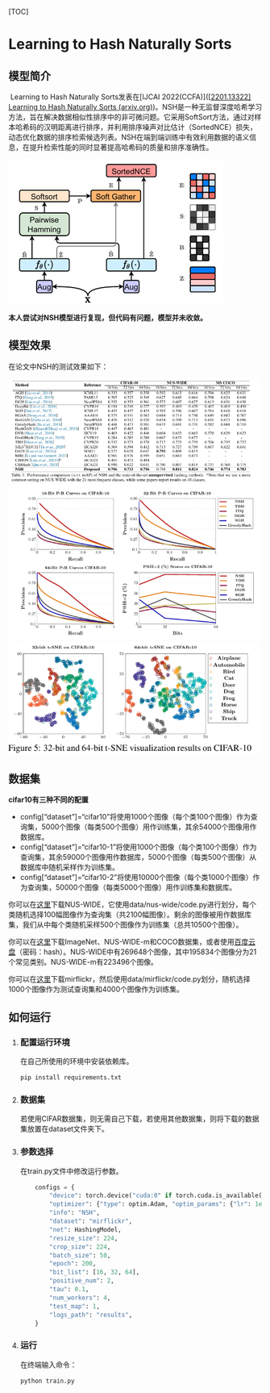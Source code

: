 [TOC]

# Learning to Hash Naturally Sorts

## 模型简介

​		Learning to Hash Naturally Sorts发表在[IJCAI 2022(CCFA)]([[2201.13322\] Learning to Hash Naturally Sorts (arxiv.org)](https://arxiv.org/abs/2201.13322))。NSH是一种无监督深度哈希学习方法，旨在解决数据相似性排序中的非可微问题。它采用SoftSort方法，通过对样本哈希码的汉明距离进行排序，并利用排序噪声对比估计（SortedNCE）损失，动态优化数据的排序检索候选列表。NSH在端到端训练中有效利用数据的语义信息，在提升检索性能的同时显著提高哈希码的质量和排序准确性。

![1](\images\1.png)

**本人尝试对NSH模型进行复现，但代码有问题，模型并未收敛。**

## 模型效果

在论文中NSH的测试效果如下：

<img src=\images\2.png alt="image-20240614090104863" width="500" />

<img src=\images\3.png alt="image-20240614090145253" width="500" />

<img src=\images\4.png alt="image-20240614090211674" width="500" />

## 数据集

**cifar10有三种不同的配置**

- config[“dataset”]=“cifar10”将使用1000个图像（每个类100个图像）作为查询集，5000个图像（每类500个图像）用作训练集，其余54000个图像用作数据库。
- config[“dataset”]=“cifar10-1”将使用1000个图像（每个类100个图像）作为查询集，其余59000个图像用作数据库，5000个图像（每类500个图像）从数据库中随机采样作为训练集。
- config[“dataset”]=“cifar10-2”将使用10000个图像（每个类1000个图像）作为查询集，50000个图像（每类5000个图像）用作训练集和数据库。

你可以在[这里](https://github.com/TreezzZ/DSDH_PyTorch)下载NUS-WIDE，它使用data/nus-wide/code.py进行划分，每个类随机选择100幅图像作为查询集（共2100幅图像）。剩余的图像被用作数据库集，我们从中每个类随机采样500个图像作为训练集（总共10500个图像）。

你可以在[这里](https://github.com/thuml/HashNet)下载ImageNet、NUS-WIDE-m和COCO数据集，或者使用[百度云盘](https://pan.baidu.com)（密码：hash）。NUS-WIDE中有269648个图像，其中195834个图像分为21个常见类别。NUS-WIDE-m有223496个图像。

你可以在[这里](https://www.liacs.nl/~mirflickr)下载mirflickr，然后使用data/mirflickr/code.py划分，随机选择1000个图像作为测试查询集和4000个图像作为训练集。

## 如何运行

1. ### 配置运行环境

   在自己所使用的环境中安装依赖库。

   ```python
   pip install requirements.txt
   ```

2. ### 数据集

   若使用CIFAR数据集，则无需自己下载，若使用其他数据集，则将下载的数据集放置在dataset文件夹下。

3. ### 参数选择

   在train.py文件中修改运行参数。

   ```python
       configs = {
           "device": torch.device("cuda:0" if torch.cuda.is_available() else "cpu"),
           "optimizer": {"type": optim.Adam, "optim_params": {"lr": 1e-5}},
           "info": "NSH",
           "dataset": "mirflickr",
           "net": HashingModel,
           "resize_size": 224,
           "crop_size": 224,
           "batch_size": 50,
           "epoch": 200,
           "bit_list": [16, 32, 64],
           "positive_num": 2,
           "tau": 0.1,
           "num_workers": 4,
           "test_map": 1,
           "logs_path": "results",
       }
   ```

4. ### 运行

   在终端输入命令：

   ```python
   python train.py
   ```

   

